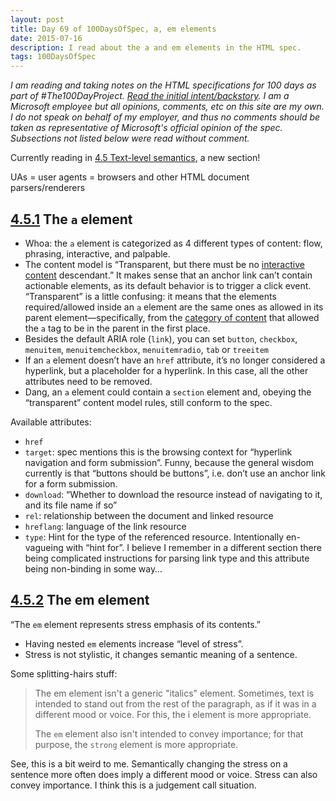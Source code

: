 ```yaml
---
layout: post
title: Day 69 of 100DaysOfSpec, a, em elements
date: 2015-07-16
description: I read about the a and em elements in the HTML spec.
tags: 100DaysOfSpec
---
```


*I am reading and taking notes on the HTML specifications for 100 days as part of #The100DayProject. [Read the initial intent/backstory](http://melanie-richards.com/blog/100-day-project). I am a Microsoft employee but all opinions, comments, etc on this site are my own. I do not speak on behalf of my employer, and thus no comments should be taken as representative of Microsoft's official opinion of the spec. Subsections not listed below were read without comment.*

Currently reading in [4.5 Text-level semantics](http://www.w3.org/TR/html5/text-level-semantics.html#text-level-semantics), a new section!

UAs = user agents = browsers and other HTML document parsers/renderers

## [4.5.1](http://www.w3.org/TR/html5/text-level-semantics.html#the-a-element) The `a` element

* Whoa: the `a` element is categorized as 4 different types of content: flow, phrasing, interactive, and palpable.
* The content model is “Transparent, but there must be no [interactive content](http://www.w3.org/TR/html5/dom.html#interactive-content-0) descendant.” It makes sense that an anchor link can’t contain actionable elements, as its default behavior is to trigger a click event. “Transparent” is a little confusing: it means that the elements required/allowed inside an `a` element are the same ones as allowed in its parent element—specifically, from the [category of content](http://www.w3.org/TR/html5/dom.html#kinds-of-content) that allowed the `a` tag to be in the parent in the first place.
* Besides the default ARIA role (`link`), you can set `button`, `checkbox`, `menuitem`, `menuitemcheckbox`, `menuitemradio`, `tab` or `treeitem`
* If an `a` element doesn’t have an `href` attribute, it’s no longer considered a hyperlink, but a placeholder for a hyperlink. In this case, all the other attributes need to be removed.
* Dang, an `a` element could contain a `section` element and, obeying the “transparent” content model rules, still conform to the spec.

Available attributes:
* `href`
* `target`: spec mentions this is the browsing context for “hyperlink navigation and form submission”. Funny, because the general wisdom currently is that “buttons should be buttons”, i.e. don’t use an anchor link for a form submission.
* `download`: “Whether to download the resource instead of navigating to it, and its file name if so”
* `rel`: relationship between the document and linked resource
* `hreflang`: language of the link resource
* `type`: Hint for the type of the referenced resource. Intentionally en-vagueing with “hint for”. I believe I remember in a different section there being complicated instructions for parsing link type and this attribute being non-binding in some way…

## [4.5.2](http://www.w3.org/TR/html5/text-level-semantics.html#the-em-element) The em element

“The `em` element represents stress emphasis of its contents.”

* Having nested `em` elements increase “level of stress”.
* Stress is not stylistic, it changes semantic meaning of a sentence.

Some splitting-hairs stuff:

> The em element isn't a generic "italics" element. Sometimes, text is intended to stand out from the rest of the paragraph, as if it was in a different mood or voice. For this, the i element is more appropriate.
>
> The `em` element also isn't intended to convey importance; for that purpose, the `strong` element is more appropriate.

See, this is a bit weird to me. Semantically changing the stress on a sentence more often does imply a different mood or voice. Stress can also convey importance. I think this is a judgement call situation.